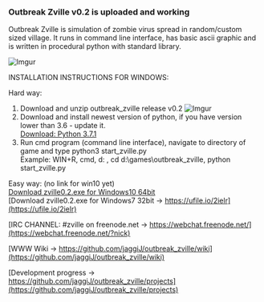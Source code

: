 ### Outbreak Zville v0.2 is uploaded and working  

Outbreak Zville is simulation of zombie virus spread in random/custom sized village.
It runs in command line interface, has basic ascii graphic and is written in procedural python with standard library.

![Imgur](https://i.imgur.com/d5SR4Qv.png)

INSTALLATION INSTRUCTIONS FOR WINDOWS:  

Hard way:  


1. Download and unzip outbreak_zville release v0.2     ![Imgur](https://i.imgur.com/31nPMsB.png)
2. Download and install newest version of python, if you have version lower than 3.6 - update it.  
	[Download: Python 3.7.1](https://www.python.org/downloads/)
3. Run cmd program (command line interface), navigate to directory of game and type python3 start_zville.py  
	Example: WIN+R, cmd, d: , cd d:\games\outbreak_zville\, python start_zville.py
	
Easy way:  (no link for win10 yet)  
[Download zville0.2.exe for Windows10 64bit]()  
[Download zville0.2.exe for Windows7  32bit -> https://ufile.io/2ielr](https://ufile.io/2ielr)  


[IRC CHANNEL: #zville on freenode.net -> https://webchat.freenode.net/](https://webchat.freenode.net/?nick)

[WWW Wiki -> https://github.com/jaggiJ/outbreak_zville/wiki](https://github.com/jaggiJ/outbreak_zville/wiki)

[Development progress -> https://github.com/jaggiJ/outbreak_zville/projects](https://github.com/jaggiJ/outbreak_zville/projects)





